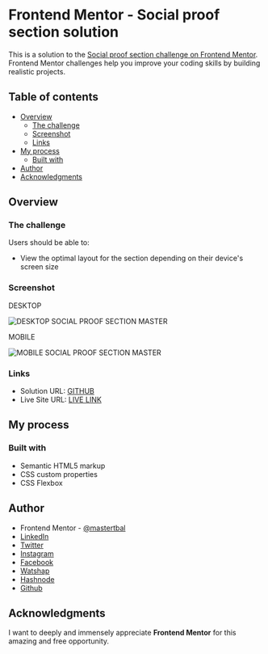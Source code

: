 # Frontend Mentor - Social proof section solution

This is a solution to the [Social proof section challenge on Frontend Mentor](https://www.frontendmentor.io/challenges/social-proof-section-6e0qTv_bA). Frontend Mentor challenges help you improve your coding skills by building realistic projects. 

## Table of contents

- [Overview](#overview)
  - [The challenge](#the-challenge)
  - [Screenshot](#screenshot)
  - [Links](#links)
- [My process](#my-process)
  - [Built with](#built-with)
- [Author](#author)
- [Acknowledgments](#acknowledgments)
## Overview

### The challenge

Users should be able to:

- View the optimal layout for the section depending on their device's screen size

### Screenshot
DESKTOP

![DESKTOP SOCIAL PROOF SECTION MASTER](https://user-images.githubusercontent.com/28808054/167263060-56b6a3d9-bbe4-4b1e-abd7-b9a3894b6421.png)

MOBILE

![MOBILE SOCIAL PROOF SECTION MASTER](https://user-images.githubusercontent.com/28808054/167263071-4915893f-1960-41a4-8f2f-2f7423f02590.png)


### Links

- Solution URL: [GITHUB](https://github.com/mastertbal/SOCIAL-PROOF-SECTION)
- Live Site URL: [LIVE LINK](https://mastertbal.github.io/SOCIAL-PROOF-SECTION//index.html)

## My process

### Built with

- Semantic HTML5 markup
- CSS custom properties
- CSS Flexbox

## Author
- Frontend Mentor - [@mastertbal](https://www.frontendmentor.io/profile/mastertbal)
- [LinkedIn](https://www.linkedin.com/in/oluwatobi-balogun-536044160)
- [Twitter](https://www.twitter.com/mastertbal)
- [Instagram](https://www.instagram.com/mastertbal)
- [Facebook](https://www.facebook.com/oluwatobi.balogun.984349)
- [Watshap](https://wa.me/07058350844)
- [Hashnode](https://mastertbal.hashnode.dev)
- [Github](https://github.com/mastertbal)

## Acknowledgments

I want to deeply and immensely appreciate **Frontend Mentor** for this amazing and free opportunity.
